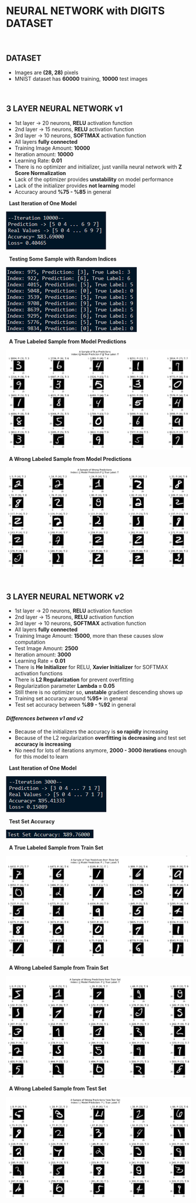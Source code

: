 # NEURAL NETWORK with DIGITS DATASET
&nbsp;

## DATASET
- Images are **(28, 28)** pixels
- MNIST dataset has **60000** training, **10000** test images


&nbsp;
## 3 LAYER NEURAL NETWORK v1
- 1st layer -> 20 neurons, **RELU** activation function
- 2nd layer -> 15 neurons, **RELU** activation function
- 3rd layer -> 10 neurons, **SOFTMAX** activation function
- All layers **fully connected**
- Training Image Amount: **10000**
- Iteration amount: **10000**
- Learning Rate: **0.01**
- There is no optimizer and initializer, just vanilla neural network with **Z Score Normalization**
- Lack of the optimizer provides **unstability** on model performance
- Lack of the initializer provides **not learning** model
- Accuracy around **%75 - %85** in general

&nbsp;
**Last Iteration of One Model**

![ScreenShot](./img/3_layer_nn_v1/3_layer_nn_v1_accuracy.png)

&nbsp;
**Testing Some Sample with Random Indices**

![ScreenShot](./img/3_layer_nn_v1/3_layer_nn_v1_testing_some_sample.png)

&nbsp;
**A True Labeled Sample from Model Predictions**

![ScreenShot](./img/3_layer_nn_v1/3_layer_nn_v1_true_sample.png)

&nbsp;
**A Wrong Labeled Sample from Model Predictions**

![ScreenShot](./img/3_layer_nn_v1/3_layer_nn_v1_wrong_sample.png)

&nbsp;
## 3 LAYER NEURAL NETWORK v2
- 1st layer -> 20 neurons, **RELU** activation function
- 2nd layer -> 15 neurons, **RELU** activation function
- 3rd layer -> 10 neurons, **SOFTMAX** activation function
- All layers **fully connected**
- Training Image Amount: **15000**, more than these causes slow computation
- Test Image Amount: **2500**
- Iteration amount: **3000**
- Learning Rate = **0.01**
- There is **He Initializer** for RELU, **Xavier Initializer** for SOFTMAX activation functions
- There is **L2 Regularization** for prevent overfitting
- Regularization parameter **Lambda = 0.05**
- Still there is no optimizer so, **unstable** gradient descending shows up
- Training set accuracy around **%95+** in general
- Test set accuracy between **%89 - %92** in general
#### *Differences between v1 and v2*
- Because of the initializers the accuracy is **so rapidly** increasing
- Because of the L2 regularization **overfitting is decreasing** and test set **accuracy is increasing**
- No need for lots of iterations anymore, **2000 - 3000 iterations** enough for this model to learn

&nbsp;
**Last Iteration of One Model**

![ScreenShot](./img/3_layer_nn_v2/3_layer_nn_v2_train_accuracy.png)

&nbsp;
**Test Set Accuracy**

![ScreenShot](./img/3_layer_nn_v2/3_layer_nn_v2_test_accuracy.png)

&nbsp;
**A True Labeled Sample from Train Set**

![ScreenShot](./img/3_layer_nn_v2/3_layer_nn_v2_train_true_sample.png)

&nbsp;
**A Wrong Labeled Sample from Train Set**

![ScreenShot](./img/3_layer_nn_v2/3_layer_nn_v2_train_wrong_sample.png)

&nbsp;
**A Wrong Labeled Sample from Test Set**

![ScreenShot](./img/3_layer_nn_v2/3_layer_nn_v2_test_wrong_sample.png)

